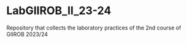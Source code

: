 # LabGIIROB_II_23-24
Repository that collects the laboratory practices of the 2nd course of GIIROB 2023/24
